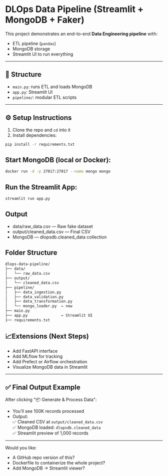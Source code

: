 # DLOps Data Pipeline (Streamlit + MongoDB + Faker)

This project demonstrates an end-to-end **Data Engineering pipeline** with:

- ETL pipeline (`pandas`)
- MongoDB storage
- Streamlit UI to run everything

---

## 📁 Structure

- `main.py`: runs ETL and loads MongoDB
- `app.py`: Streamlit UI
- `pipeline/`: modular ETL scripts

---

## ⚙️ Setup Instructions

1. Clone the repo and `cd` into it
2. Install dependencies:

```bash
pip install -r requirements.txt
```
## Start MongoDB (local or Docker):
```bash
docker run -d -p 27017:27017 --name mongo mongo
```
## Run the Streamlit App:
```bash
streamlit run app.py
```
## Output
* data/raw_data.csv — Raw fake dataset
* output/cleaned_data.csv — Final CSV
* MongoDB — dlopsdb.cleaned_data collection

## Folder Structure
```bash
dlops-data-pipeline/
├── data/
│   └── raw_data.csv
├── output/
│   └── cleaned_data.csv
├── pipeline/
│   ├── data_ingestion.py
│   ├── data_validation.py
│   ├── data_transformation.py
│   └── mongo_loader.py  ← new
├── main.py
├── app.py               ← Streamlit UI
├── requirements.txt
```

##  📈Extensions (Next Steps)
* Add FastAPI interface
* Add MLflow for tracking
* Add Prefect or Airflow orchestration
* Visualize MongoDB data in Streamlit



---

## ✅ Final Output Example

After clicking "📦 Generate & Process Data":

- You’ll see 100K records processed
- Output:  
  ✅ Cleaned CSV at `output/cleaned_data.csv`  
  ✅ MongoDB loaded: `dlopsdb.cleaned_data`  
  ✅ Streamlit preview of 1,000 records

---

Would you like:
- A GitHub repo version of this?
- Dockerfile to containerize the whole project?
- Add MongoDB → Streamlit viewer?

